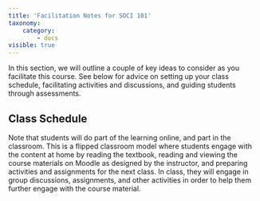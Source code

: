 ```yaml
---
title: 'Facilitation Notes for SOCI 101'
taxonomy:
    category:
        - docs
visible: true
---
```


In this section, we will outline a couple of key ideas to consider as you facilitate this course.  See below for advice on setting up your class schedule, facilitating activities and discussions, and guiding students through assessments.

## Class Schedule

Note that students will do part of the learning online, and part in the classroom.  This is a flipped classroom model where students engage with the content at home by reading the textbook, reading and viewing the course materials on Moodle as designed by the instructor, and preparing activities and assignments for the next class.  In class, they will engage in group discussions, assignments, and other activities in order to help them further engage with the course material.  
